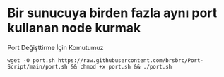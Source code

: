 # Bir sunucuya birden fazla aynı port kullanan node kurmak 


Port Değişttirme İçin Komutumuz

```
wget -O port.sh https://raw.githubusercontent.com/brsbrc/Port-Script/main/port.sh && chmod +x port.sh && ./port.sh
```

